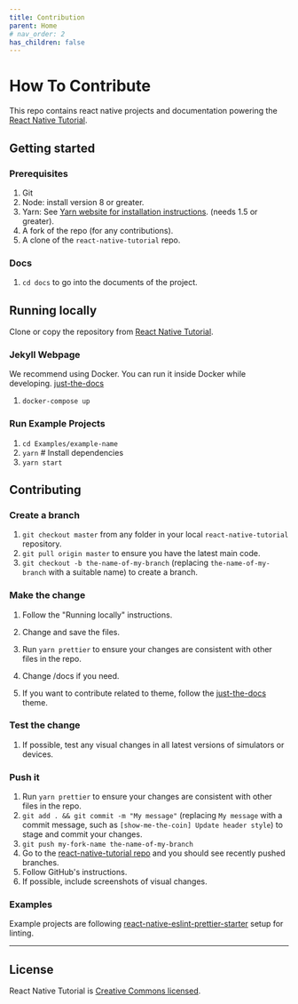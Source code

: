 ```yaml
---
title: Contribution
parent: Home
# nav_order: 2
has_children: false
---
```


# How To Contribute

This repo contains react native projects and documentation powering the [React Native Tutorial](https://github.com/jeffgukang/react-native-tutorial/).

## Getting started

### Prerequisites

1.  Git
1.  Node: install version 8 or greater.
1.  Yarn: See [Yarn website for installation instructions](https://yarnpkg.com/lang/en/docs/install/). (needs 1.5 or greater).
1.  A fork of the repo (for any contributions).
1.  A clone of the `react-native-tutorial` repo.

### Docs

1.  `cd docs` to go into the documents of the project.

## Running locally

Clone or copy the repository from [React Native Tutorial](https://github.com/jeffgukang/react-native-tutorial/).

### Jekyll Webpage

We recommend using Docker. You can run it inside Docker while developing.
[just-the-docs](https://github.com/just-the-docs/just-the-docs)

1. `docker-compose up`


### Run Example Projects

1. `cd Examples/example-name`
1. `yarn` # Install dependencies
1. `yarn start`

## Contributing

### Create a branch

1.  `git checkout master` from any folder in your local `react-native-tutorial` repository.
1.  `git pull origin master` to ensure you have the latest main code.
1.  `git checkout -b the-name-of-my-branch` (replacing `the-name-of-my-branch` with a suitable name) to create a branch.

### Make the change

1.  Follow the "Running locally" instructions.
1.  Change and save the files.
1.  Run `yarn prettier` to ensure your changes are consistent with other files in the repo.
1.  Change /docs if you need.

1.  If you want to contribute related to theme, follow the [just-the-docs](https://pmarsceill.github.io/just-the-docs/) theme. 

### Test the change

1.  If possible, test any visual changes in all latest versions of simulators or devices.

### Push it

1.  Run `yarn prettier` to ensure your changes are consistent with other files in the repo.
1.  `git add . && git commit -m "My message"` (replacing `My message` with a commit message, such as `[show-me-the-coin] Update header style`) to stage and commit your changes.
1.  `git push my-fork-name the-name-of-my-branch`
1.  Go to the [react-native-tutorial repo](https://github.com/jeffgukang/react-native-tutorial) and you should see recently pushed branches.
1.  Follow GitHub's instructions.
1.  If possible, include screenshots of visual changes.

### Examples

Example projects are following [react-native-eslint-prettier-starter](https://github.com/JeffGuKang/react-native-eslint-prettier-starter) setup for linting.

---

## License

React Native Tutorial is [Creative Commons licensed](https://jeffgukang.github.io/react-native-tutorial/LICENSE).
